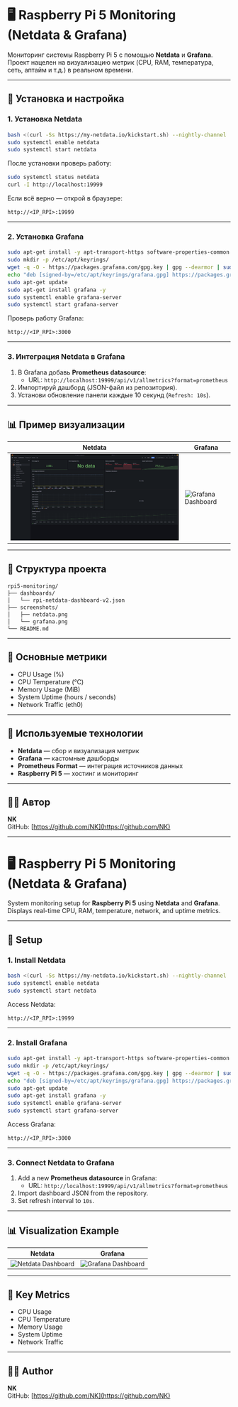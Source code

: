 # 🖥️ Raspberry Pi 5 Monitoring (Netdata & Grafana)

Мониторинг системы Raspberry Pi 5 с помощью **Netdata** и **Grafana**.  
Проект нацелен на визуализацию метрик (CPU, RAM, температура, сеть, аптайм и т.д.) в реальном времени.

---

## 🚀 Установка и настройка

### 1. Установка Netdata

```bash
bash <(curl -Ss https://my-netdata.io/kickstart.sh) --nightly-channel
sudo systemctl enable netdata
sudo systemctl start netdata
```

После установки проверь работу:
```bash
sudo systemctl status netdata
curl -I http://localhost:19999
```

Если всё верно — открой в браузере:
```
http://<IP_RPI>:19999
```

---

### 2. Установка Grafana

```bash
sudo apt-get install -y apt-transport-https software-properties-common
sudo mkdir -p /etc/apt/keyrings/
wget -q -O - https://packages.grafana.com/gpg.key | gpg --dearmor | sudo tee /etc/apt/keyrings/grafana.gpg > /dev/null
echo "deb [signed-by=/etc/apt/keyrings/grafana.gpg] https://packages.grafana.com/oss/deb stable main" | sudo tee /etc/apt/sources.list.d/grafana.list
sudo apt-get update
sudo apt-get install grafana -y
sudo systemctl enable grafana-server
sudo systemctl start grafana-server
```

Проверь работу Grafana:
```
http://<IP_RPI>:3000
```

---

### 3. Интеграция Netdata в Grafana

1. В Grafana добавь **Prometheus datasource**:
   - URL: `http://localhost:19999/api/v1/allmetrics?format=prometheus`
2. Импортируй дашборд (JSON-файл из репозитория).
3. Установи обновление панели каждые 10 секунд (`Refresh: 10s`).

---

## 📊 Пример визуализации

| Netdata | Grafana |
|----------|----------|
| ![Netdata Dashboard](https://github.com/Cayman152/rpi5-monitoring/blob/main/grafana.png) | ![Grafana Dashboard](screenshots/grafana.png) |

---

## 📁 Структура проекта

```
rpi5-monitoring/
├── dashboards/
│   └── rpi-netdata-dashboard-v2.json
├── screenshots/
│   ├── netdata.png
│   └── grafana.png
└── README.md
```

---

## 🧠 Основные метрики

- CPU Usage (%)
- CPU Temperature (°C)
- Memory Usage (MiB)
- System Uptime (hours / seconds)
- Network Traffic (eth0)

---

## 🧩 Используемые технологии

- **Netdata** — сбор и визуализация метрик
- **Grafana** — кастомные дашборды
- **Prometheus Format** — интеграция источников данных
- **Raspberry Pi 5** — хостинг и мониторинг

---

## 🧑‍💻 Автор

**NK**  
GitHub: [https://github.com/NK](https://github.com/NK)

---

# 🖥️ Raspberry Pi 5 Monitoring (Netdata & Grafana)

System monitoring setup for **Raspberry Pi 5** using **Netdata** and **Grafana**.  
Displays real-time CPU, RAM, temperature, network, and uptime metrics.

---

## 🚀 Setup

### 1. Install Netdata
```bash
bash <(curl -Ss https://my-netdata.io/kickstart.sh) --nightly-channel
sudo systemctl enable netdata
sudo systemctl start netdata
```

Access Netdata:
```
http://<IP_RPI>:19999
```

---

### 2. Install Grafana
```bash
sudo apt-get install -y apt-transport-https software-properties-common
sudo mkdir -p /etc/apt/keyrings/
wget -q -O - https://packages.grafana.com/gpg.key | gpg --dearmor | sudo tee /etc/apt/keyrings/grafana.gpg > /dev/null
echo "deb [signed-by=/etc/apt/keyrings/grafana.gpg] https://packages.grafana.com/oss/deb stable main" | sudo tee /etc/apt/sources.list.d/grafana.list
sudo apt-get update
sudo apt-get install grafana -y
sudo systemctl enable grafana-server
sudo systemctl start grafana-server
```

Access Grafana:
```
http://<IP_RPI>:3000
```

---

### 3. Connect Netdata to Grafana
1. Add a new **Prometheus datasource** in Grafana:
   - URL: `http://localhost:19999/api/v1/allmetrics?format=prometheus`
2. Import dashboard JSON from the repository.
3. Set refresh interval to `10s`.

---

## 📊 Visualization Example

| Netdata | Grafana |
|----------|----------|
| ![Netdata Dashboard](screenshots/netdata.png) | ![Grafana Dashboard](screenshots/grafana.png) |

---

## 🧠 Key Metrics

- CPU Usage
- CPU Temperature
- Memory Usage
- System Uptime
- Network Traffic

---

## 🧑‍💻 Author

**NK**  
GitHub: [https://github.com/NK](https://github.com/NK)
